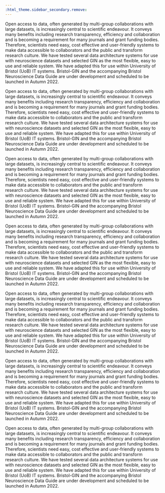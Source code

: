 ```yaml
---
:html_theme.sidebar_secondary.remove:
---
```


Open access to data, often generated by multi-group collaborations with large datasets, is increasingly central to scientific endeavour. It conveys many benefits including research transparency, efficiency and collaboration and is becoming a requirement for many journals and grant funding bodies. Therefore, scientists need easy, cost effective and user-friendly systems to make data accessible to collaborators and the public and transform research culture. We have tested several data architecture systems for use with neuroscience datasets and selected GIN as the most flexible, easy to use and reliable system. We have adapted this for use within University of Bristol (UoB) IT systems. Bristol-GIN and the accompanying Bristol Neuroscience Data Guide are under development and scheduled to be launched in Autumn 2022.

Open access to data, often generated by multi-group collaborations with large datasets, is increasingly central to scientific endeavour. It conveys many benefits including research transparency, efficiency and collaboration and is becoming a requirement for many journals and grant funding bodies. Therefore, scientists need easy, cost effective and user-friendly systems to make data accessible to collaborators and the public and transform research culture. We have tested several data architecture systems for use with neuroscience datasets and selected GIN as the most flexible, easy to use and reliable system. We have adapted this for use within University of Bristol (UoB) IT systems. Bristol-GIN and the accompanying Bristol Neuroscience Data Guide are under development and scheduled to be launched in Autumn 2022.

Open access to data, often generated by multi-group collaborations with large datasets, is increasingly central to scientific endeavour. It conveys many benefits including research transparency, efficiency and collaboration and is becoming a requirement for many journals and grant funding bodies. Therefore, scientists need easy, cost effective and user-friendly systems to make data accessible to collaborators and the public and transform research culture. We have tested several data architecture systems for use with neuroscience datasets and selected GIN as the most flexible, easy to use and reliable system. We have adapted this for use within University of Bristol (UoB) IT systems. Bristol-GIN and the accompanying Bristol Neuroscience Data Guide are under development and scheduled to be launched in Autumn 2022.

Open access to data, often generated by multi-group collaborations with large datasets, is increasingly central to scientific endeavour. It conveys many benefits including research transparency, efficiency and collaboration and is becoming a requirement for many journals and grant funding bodies. Therefore, scientists need easy, cost effective and user-friendly systems to make data accessible to collaborators and the public and transform research culture. We have tested several data architecture systems for use with neuroscience datasets and selected GIN as the most flexible, easy to use and reliable system. We have adapted this for use within University of Bristol (UoB) IT systems. Bristol-GIN and the accompanying Bristol Neuroscience Data Guide are under development and scheduled to be launched in Autumn 2022.

Open access to data, often generated by multi-group collaborations with large datasets, is increasingly central to scientific endeavour. It conveys many benefits including research transparency, efficiency and collaboration and is becoming a requirement for many journals and grant funding bodies. Therefore, scientists need easy, cost effective and user-friendly systems to make data accessible to collaborators and the public and transform research culture. We have tested several data architecture systems for use with neuroscience datasets and selected GIN as the most flexible, easy to use and reliable system. We have adapted this for use within University of Bristol (UoB) IT systems. Bristol-GIN and the accompanying Bristol Neuroscience Data Guide are under development and scheduled to be launched in Autumn 2022.

Open access to data, often generated by multi-group collaborations with large datasets, is increasingly central to scientific endeavour. It conveys many benefits including research transparency, efficiency and collaboration and is becoming a requirement for many journals and grant funding bodies. Therefore, scientists need easy, cost effective and user-friendly systems to make data accessible to collaborators and the public and transform research culture. We have tested several data architecture systems for use with neuroscience datasets and selected GIN as the most flexible, easy to use and reliable system. We have adapted this for use within University of Bristol (UoB) IT systems. Bristol-GIN and the accompanying Bristol Neuroscience Data Guide are under development and scheduled to be launched in Autumn 2022.

Open access to data, often generated by multi-group collaborations with large datasets, is increasingly central to scientific endeavour. It conveys many benefits including research transparency, efficiency and collaboration and is becoming a requirement for many journals and grant funding bodies. Therefore, scientists need easy, cost effective and user-friendly systems to make data accessible to collaborators and the public and transform research culture. We have tested several data architecture systems for use with neuroscience datasets and selected GIN as the most flexible, easy to use and reliable system. We have adapted this for use within University of Bristol (UoB) IT systems. Bristol-GIN and the accompanying Bristol Neuroscience Data Guide are under development and scheduled to be launched in Autumn 2022.